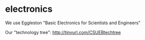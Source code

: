 # electronics

We use Eggleston "Basic Electronics for Scientists and Engineers"

Our "technology tree": http://tinyurl.com/CSUEBtechtree

